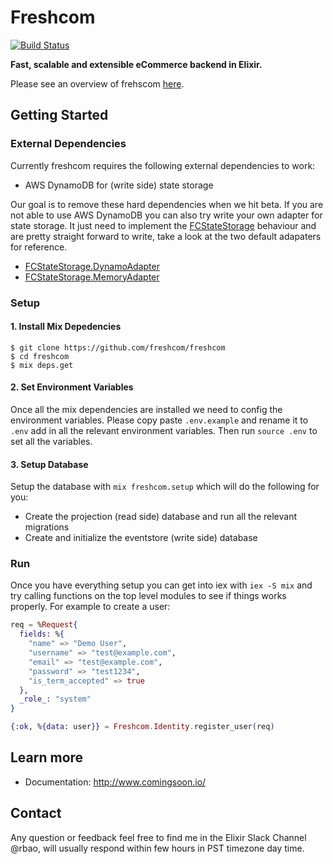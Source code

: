 # Freshcom

[![Build Status](https://travis-ci.org/freshcom/freshcom.svg?branch=master)](https://travis-ci.org/freshcom/freshcom)

**Fast, scalable and extensible eCommerce backend in Elixir.**

Please see an overview of frehscom [here](https://github.com/freshcom/freshcom/blob/master/guides/introduction/overview.md).

## Getting Started

### External Dependencies

Currently freshcom requires the following external dependencies to work:

- AWS DynamoDB for (write side) state storage

Our goal is to remove these hard dependencies when we hit beta. If you are not able to use AWS DynamoDB you can also try write your own adapter for state storage. It just need to implement the [FCStateStorage](https://github.com/freshcom/freshcom/blob/master/base/fc_state_storage/lib/fc_state_storage.ex) behaviour and are pretty straight forward to write, take a look at the two default adapaters for reference.

- [FCStateStorage.DynamoAdapter](https://github.com/freshcom/freshcom/blob/master/base/fc_state_storage/lib/fc_state_storage/adapters/dynamo_adapter.ex)
- [FCStateStorage.MemoryAdapter](https://github.com/freshcom/freshcom/blob/master/base/fc_state_storage/lib/fc_state_storage/adapters/memory_adapter.ex)

### Setup

#### 1. Install Mix Depedencies

```
$ git clone https://github.com/freshcom/freshcom
$ cd freshcom
$ mix deps.get
```

#### 2. Set Environment Variables

Once all the mix dependencies are installed we need to config the environment variables. Please copy paste `.env.example` and rename it to `.env` add in all the relevant environment variables. Then run `source .env` to set all the variables.

#### 3. Setup Database

Setup the database with `mix freshcom.setup` which will do the following for you:

- Create the projection (read side) database and run all the relevant migrations
- Create and initialize the eventstore (write side) database

### Run

Once you have everything setup you can get into iex with `iex -S mix` and try calling functions on the top level modules to see if things works properly. For example to create a user:

```elixir
req = %Request{
  fields: %{
    "name" => "Demo User",
    "username" => "test@example.com",
    "email" => "test@example.com",
    "password" => "test1234",
    "is_term_accepted" => true
  },
  _role_: "system"
}

{:ok, %{data: user}} = Freshcom.Identity.register_user(req)
```

## Learn more

  * Documentation: http://www.comingsoon.io/

## Contact

Any question or feedback feel free to find me in the Elixir Slack Channel @rbao, will usually respond within few hours in PST timezone day time.
